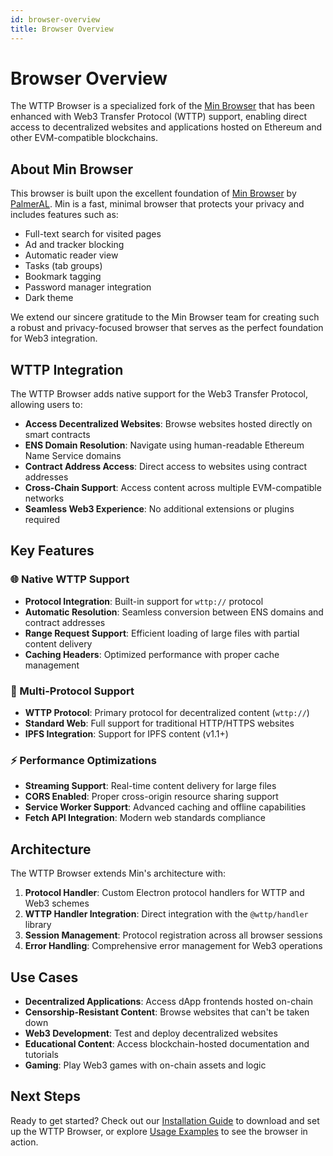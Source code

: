 ```yaml
---
id: browser-overview
title: Browser Overview
---
```


# Browser Overview

The WTTP Browser is a specialized fork of the [Min Browser](https://minbrowser.org/) that has been enhanced with Web3 Transfer Protocol (WTTP) support, enabling direct access to decentralized websites and applications hosted on Ethereum and other EVM-compatible blockchains.

## About Min Browser

This browser is built upon the excellent foundation of [Min Browser](https://github.com/minbrowser/min) by [PalmerAL](https://github.com/PalmerAL). Min is a fast, minimal browser that protects your privacy and includes features such as:

- Full-text search for visited pages
- Ad and tracker blocking
- Automatic reader view
- Tasks (tab groups)
- Bookmark tagging
- Password manager integration
- Dark theme

We extend our sincere gratitude to the Min Browser team for creating such a robust and privacy-focused browser that serves as the perfect foundation for Web3 integration.

## WTTP Integration

The WTTP Browser adds native support for the Web3 Transfer Protocol, allowing users to:

- **Access Decentralized Websites**: Browse websites hosted directly on smart contracts
- **ENS Domain Resolution**: Navigate using human-readable Ethereum Name Service domains
- **Contract Address Access**: Direct access to websites using contract addresses
- **Cross-Chain Support**: Access content across multiple EVM-compatible networks
- **Seamless Web3 Experience**: No additional extensions or plugins required

## Key Features

### 🌐 Native WTTP Support
- **Protocol Integration**: Built-in support for `wttp://` protocol
- **Automatic Resolution**: Seamless conversion between ENS domains and contract addresses
- **Range Request Support**: Efficient loading of large files with partial content delivery
- **Caching Headers**: Optimized performance with proper cache management

### 🔗 Multi-Protocol Support
- **WTTP Protocol**: Primary protocol for decentralized content (`wttp://`)
- **Standard Web**: Full support for traditional HTTP/HTTPS websites
- **IPFS Integration**: Support for IPFS content (v1.1+)

### ⚡ Performance Optimizations
- **Streaming Support**: Real-time content delivery for large files
- **CORS Enabled**: Proper cross-origin resource sharing support
- **Service Worker Support**: Advanced caching and offline capabilities
- **Fetch API Integration**: Modern web standards compliance

## Architecture

The WTTP Browser extends Min's architecture with:

1. **Protocol Handler**: Custom Electron protocol handlers for WTTP and Web3 schemes
2. **WTTP Handler Integration**: Direct integration with the `@wttp/handler` library
3. **Session Management**: Protocol registration across all browser sessions
4. **Error Handling**: Comprehensive error management for Web3 operations

## Use Cases

- **Decentralized Applications**: Access dApp frontends hosted on-chain
- **Censorship-Resistant Content**: Browse websites that can't be taken down
- **Web3 Development**: Test and deploy decentralized websites
- **Educational Content**: Access blockchain-hosted documentation and tutorials
- **Gaming**: Play Web3 games with on-chain assets and logic

## Next Steps

Ready to get started? Check out our [Installation Guide](/docs/wttp/browser-installation) to download and set up the WTTP Browser, or explore [Usage Examples](/docs/wttp/browser-usage) to see the browser in action.
